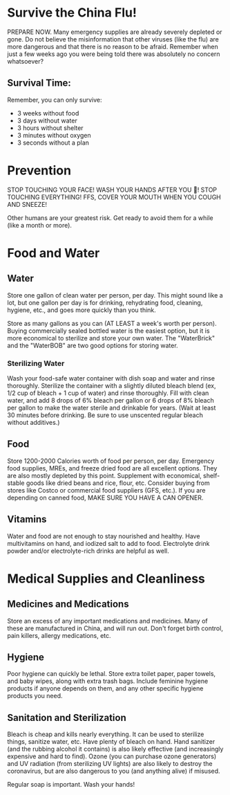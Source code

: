 # Survive the China Flu!

PREPARE NOW. Many emergency supplies are already severely depleted or gone. Do not believe the misinformation that other viruses (like the flu) are more dangerous and that there is no reason to be afraid. Remember when just a few weeks ago you were being told there was absolutely no concern whatsoever?

## Survival Time:

Remember, you can only survive:
* 3 weeks without food
* 3 days without water
* 3 hours without shelter
* 3 minutes without oxygen
* 3 seconds without a plan

# Prevention

STOP TOUCHING YOUR FACE! WASH YOUR HANDS AFTER YOU 💩! STOP TOUCHING EVERYTHING! FFS, COVER YOUR MOUTH WHEN YOU COUGH AND SNEEZE!

Other humans are your greatest risk. Get ready to avoid them for a while (like a month or more).

# Food and Water

## Water

Store one gallon of clean water per person, per day. This might sound like a lot, but one gallon per day is for drinking, rehydrating food, cleaning, hygiene, etc., and goes more quickly than you think.

Store as many gallons as you can (AT LEAST a week's worth per person). Buying commercially sealed bottled water is the easiest option, but it is more economical to sterilize and store your own water. The "WaterBrick" and the "WaterBOB" are two good options for storing water.

### Sterilizing Water

Wash your food-safe water container with dish soap and water and rinse thoroughly. Sterilize the container with a slightly diluted bleach blend (ex, 1/2 cup of bleach + 1 cup of water) and rinse thoroughly. Fill with clean water, and add 8 drops of 6% bleach per gallon or 6 drops of 8% bleach per gallon to make the water sterile and drinkable for years. (Wait at least 30 minutes before drinking. Be sure to use unscented regular bleach without additives.)

## Food

Store 1200-2000 Calories worth of food per person, per day. Emergency food supplies, MREs, and freeze dried food are all excellent options. They are also mostly depleted by this point. Supplement with economical, shelf-stable goods like dried beans and rice, flour, etc. Consider buying from stores like Costco or commercial food suppliers (GFS, etc.). If you are depending on canned food, MAKE SURE YOU HAVE A CAN OPENER.

## Vitamins

Water and food are not enough to stay nourished and healthy. Have multivitamins on hand, and iodized salt to add to food. Electrolyte drink powder and/or electrolyte-rich drinks are helpful as well.

# Medical Supplies and Cleanliness

## Medicines and Medications

Store an excess of any important medications and medicines. Many of these are manufactured in China, and will run out. Don't forget birth control, pain killers, allergy medications, etc.

## Hygiene

Poor hygiene can quickly be lethal. Store extra toilet paper, paper towels, and baby wipes, along with extra trash bags. Include feminine hygiene products if anyone depends on them, and any other specific hygiene products you need.

## Sanitation and Sterilization

Bleach is cheap and kills nearly everything. It can be used to sterilize things, sanitize water, etc. Have plenty of bleach on hand. Hand sanitizer (and the rubbing alcohol it contains) is also likely effective (and increasingly expensive and hard to find). Ozone (you can purchase ozone generators) and UV radiation (from sterilizing UV lights) are also likely to destroy the coronavirus, but are also dangerous to you (and anything alive) if misused.

Regular soap is important. Wash your hands!
